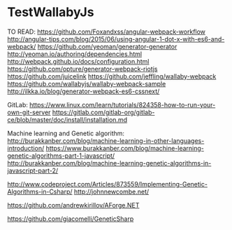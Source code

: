 # TestWallabyJs

TO READ:
https://github.com/Foxandxss/angular-webpack-workflow
http://angular-tips.com/blog/2015/06/using-angular-1-dot-x-with-es6-and-webpack/
https://github.com/yeoman/generator-generator
http://yeoman.io/authoring/dependencies.html
http://webpack.github.io/docs/configuration.html
https://github.com/opture/generator-webpack-riotjs
https://github.com/juicelink
https://github.com/jeffling/wallaby-webpack
https://github.com/wallabyjs/wallaby-webpack-sample
http://ilkka.io/blog/generator-webpack-es6-cssnext/


GitLab:
https://www.linux.com/learn/tutorials/824358-how-to-run-your-own-git-server
https://gitlab.com/gitlab-org/gitlab-ce/blob/master/doc/install/installation.md


Machine learning and Genetic algorithm:
http://burakkanber.com/blog/machine-learning-in-other-languages-introduction/
https://www.burakkanber.com/blog/machine-learning-genetic-algorithms-part-1-javascript/
http://burakkanber.com/blog/machine-learning-genetic-algorithms-in-javascript-part-2/

http://www.codeproject.com/Articles/873559/Implementing-Genetic-Algorithms-in-Csharp/
http://johnnewcombe.net/

https://github.com/andrewkirillov/AForge.NET

https://github.com/giacomelli/GeneticSharp
